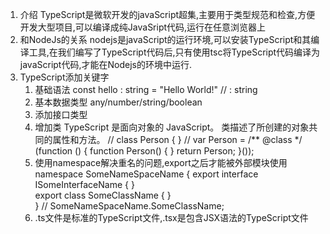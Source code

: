1. 介绍
TypeScript是微软开发的javaScript超集,主要用于类型规范和检查,方便开发大型项目,可以编译成纯JavaSript代码,运行在任意浏览器上
2. 和NodeJs的关系
nodejs是javaScript的运行环境,可以安装TypeScript和其编译工具,在我们编写了TypeScript代码后,只有使用tsc将TypeScript代码编译为javaScript代码,才能在Nodejs的环境中运行.
3. TypeScript添加关键字
    1) 基础语法
    const hello : string = "Hello World!" // : string
    2) 基本数据类型
        any/number/string/boolean 
    3) 添加接口类型
    4) 增加类
    TypeScript 是面向对象的 JavaScript。
    类描述了所创建的对象共同的属性和方法。
    //
    class Person {
    }
    //
    var Person = /** @class */ (function () {
        function Person() {
        }
        return Person;
    }());
    5) 使用namespace解决重名的问题,export之后才能被外部模块使用
    namespace SomeNameSpaceName { 
    export interface ISomeInterfaceName {      }  
    export class SomeClassName {      }  
    }
    //
    SomeNameSpaceName.SomeClassName;
    6) .ts文件是标准的TypeScript文件,.tsx是包含JSX语法的TypeScript文件





 








    






